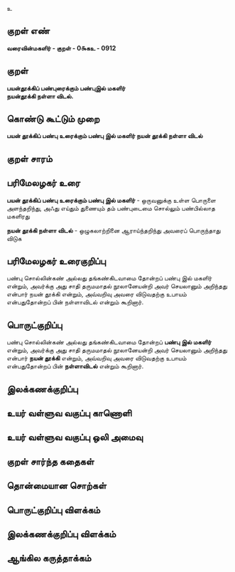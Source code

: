 உ

## குறள் எண் 

**வரைவின்மகளிர் - குறள் - 0௯கஉ - 0912**

## குறள் 

**பயன்தூக்கிப் பண்புரைக்கும் பண்புஇல் மகளிர்  
நயன்தூக்கி நள்ளா விடல்.**

## கொண்டு கூட்டும் முறை

**பயன் தூக்கிப் பண்பு உரைக்கும் பண்பு இல் மகளிர் நயன் தூக்கி நள்ளா விடல்**

## குறள் சாரம் 


## பரிமேலழகர் உரை

**பயன் தூக்கிப் பண்பு உரைக்கும் பண்பு இல் மகளிர்** - ஒருவனுக்கு உள்ள பொருளை அளந்தறிந்து, அஃது எய்தும் துணையும் தம் பண்புடைமை சொல்லும் பண்பில்லாத மகளிரது 

**நயன் தூக்கி நள்ளா விடல்** - ஒழுகலாற்றினை ஆராய்ந்தறிந்து அவரைப் பொருந்தாது விடுக

## பரிமேலழகர் உரைகுறிப்பு   

பண்பு சொல்லின்கண் அல்லது தங்கண்கிடவாமை தோன்றப் பண்பு இல் மகளிர் என்றும், அவர்க்கு அது சாதி தருமமாதல் நூலானேயன்றி அவர் செயலானும் அறிந்தது என்பார் நயன் தூக்கி என்றும், அவ்வறிவு அவரை விடுவதற்கு உபாயம் என்பதுதோன்றப் பின் நள்ளாவிடல் என்றும் கூறினார்.

## பொருட்குறிப்பு 

பண்பு சொல்லின்கண் அல்லது தங்கண்கிடவாமை தோன்றப் **பண்பு இல் மகளிர்** என்றும், அவர்க்கு அது சாதி தருமமாதல் நூலானேயன்றி அவர் செயலானும் அறிந்தது என்பார் **நயன் தூக்கி** என்றும், அவ்வறிவு அவரை விடுவதற்கு உபாயம் என்பதுதோன்றப் பின் **நள்ளாவிடல்** என்றும் கூறினார்.

## இலக்கணக்குறிப்பு  


## உயர் வள்ளுவ வகுப்பு காணொளி


## உயர் வள்ளுவ வகுப்பு ஒலி அமைவு 

 
## குறள் சார்ந்த கதைகள் 


## தொன்மையான சொற்கள்


## பொருட்குறிப்பு விளக்கம்


## இலக்கணக்குறிப்பு விளக்கம்


## ஆங்கில கருத்தாக்கம் 


